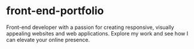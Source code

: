 # front-end-portfolio
Front-end developer with a passion for creating responsive, visually appealing websites and web applications. Explore my work and see how I can elevate your online presence.
